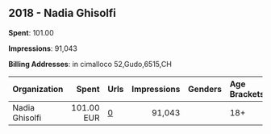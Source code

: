 ## 2018 - Nadia Ghisolfi 
**Spent**: 101.00

**Impressions**: 91,043

**Billing Addresses**: in cimalloco 52,Gudo,6515,CH

|Organization|Spent|Urls|Impressions|Genders|Age Brackets|Country Codes|
|:---|---:|:---|---:|:---|:---|:---|
|Nadia Ghisolfi|101.00 EUR|[0](https://www.snap.com/political-ads/asset/97d0a008a95a50f7a4936ea45d698e42f4f9f1cc3d069b4ed28e97e814aeea21?mediaType=png)|91,043||18+|switzerland|
